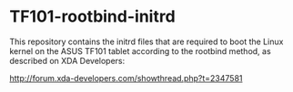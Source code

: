 # TF101-rootbind-initrd #

This repository contains the initrd files that are required to boot the Linux kernel on the ASUS TF101 tablet according to the rootbind method, as described on XDA Developers:

http://forum.xda-developers.com/showthread.php?t=2347581
